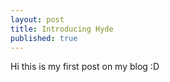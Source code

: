 ```yaml
---
layout: post
title: Introducing Hyde
published: true
---
```


Hi this is my first post on my blog :D 